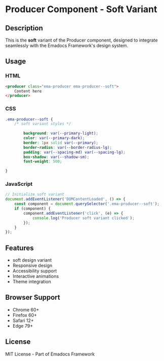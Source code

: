 # Producer Component - Soft Variant

## Description
This is the **soft** variant of the Producer component, designed to integrate seamlessly with the Emadocs Framework's design system.

## Usage

### HTML
```html
<producer class="ema-producer ema-producer--soft">
    Content here
</producer>
```

### CSS
```css
.ema-producer--soft {
    /* soft variant styles */
    
        background: var(--primary-light);
        color: var(--primary-dark);
        border: 1px solid var(--primary);
        border-radius: var(--border-radius-lg);
        padding: var(--spacing-md) var(--spacing-lg);
        box-shadow: var(--shadow-sm);
        font-weight: 500;
    
}
```

### JavaScript
```javascript
// Initialize soft variant
document.addEventListener('DOMContentLoaded', () => {
    const component = document.querySelector('.ema-producer--soft');
    if (component) {
        component.addEventListener('click', (e) => {
            console.log('Producer soft variant clicked');
        });
    }
});
```

## Features
- soft design variant
- Responsive design
- Accessibility support
- Interactive animations
- Theme integration

## Browser Support
- Chrome 60+
- Firefox 60+
- Safari 12+
- Edge 79+

## License
MIT License - Part of Emadocs Framework
